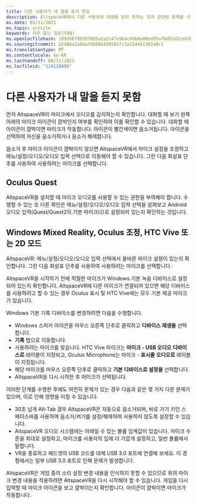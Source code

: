 ```yaml
---
title: 다른 사용자가 내 말을 듣지 못함
description: AltspaceVR에서 다른 사용자의 의견을 받지 못하는 것과 관련된 문제를 식별하고 해결하는 방법을 알아봅니다.
ms.date: 03/11/2021
ms.topic: article
keywords: 자주 묻는 질문(FAQ)
ms.openlocfilehash: 189d96790207085a2a2c47e964c0db8a08ed95a76d91d2ced3026ba3455b45e3
ms.sourcegitcommit: b248ba2a6da7d669b430581fc3a1544413b2e9c1
ms.translationtype: MT
ms.contentlocale: ko-KR
ms.lasthandoff: 08/11/2021
ms.locfileid: "119128095"
---
```

# <a name="other-users-cant-hear-me"></a>다른 사용자가 내 말을 듣지 못함

먼저 AltspaceVR이 마이크에서 오디오를 감지하는지 확인합니다. 대화할 때 보기 왼쪽 아래의 마이크 아이콘이 깜박인지 여부를 확인하여 이를 확인할 수 있습니다. 대화할 때 아이콘이 깜박이면 마이크가 작동합니다. 아이콘이 빨간색이면 음소거됩니다. 아이콘을 선택하여 자신을 음소거하거나 음소거 해제합니다.

음소거 후 마이크 아이콘이 깜박이지 않으면 AltspaceVR에서 마이크 설정을 조정하고 메뉴/설정/오디오/오디오 입력 선택으로 이동해야 할 수 있습니다. 그런 다음 화살표 단추를 사용하여 사용하려는 마이크를 선택합니다.
 
## <a name="oculus-quest"></a>Oculus Quest 

AltspaceVR을 설치할 때 마이크 오디오를 사용할 수 있는 권한을 부여해야 합니다. 수행할 수 있는 또 다른 확인은 메뉴/설정/오디오/오디오 입력 선택을 살펴보고 Android 오디오 입력(Quest/Quest2의 기본 마이크)으로 설정되어 있는지 확인하는 것입니다.
 
## <a name="windows-mixed-reality-oculus-rift-htc-vive-or-2d-mode"></a>Windows Mixed Reality, Oculus 조정, HTC Vive 또는 2D 모드

AltspaceVR: 메뉴/설정/오디오/오디오 입력 선택에서 올바른 마이크 설정이 있는지 확인합니다. 그런 다음 화살표 단추를 사용하여 사용하려는 마이크를 선택합니다.

AltspaceVR을 시작하기 전에 적절한 마이크가 Windows 기본 녹음 디바이스로 설정되어 있는지 확인합니다. AltspaceVR에 다른 마이크가 연결되어 있으면 해당 디바이스를 사용하려고 할 수 있는 경우 Oculus 표시 및 HTC Vive에는 모두 기본 제공 마이크가 있습니다.
 
Windows 기본 기록 디바이스를 변경하려면 다음을 수행합니다.
* Windows 스피커 아이콘을 마우스 오른쪽 단추로 클릭하고 **디바이스 재생을** 선택합니다.
* **기록** 탭으로 이동합니다.
* 사용하려는 마이크를 찾습니다. HTC Vive 마이크는 **마이크 - USB 오디오 디바이스로** 레이블이 지정되고, Oculus Microphone는 마이크 - **표시줄 오디오로** 레이블이 지정됩니다.
* 해당 마이크를 마우스 오른쪽 단추로 클릭하고 **기본 디바이스로 설정을** 선택합니다.
* AltspaceVR을 다시 시작한 후 마이크가 선택됩니다.
 
이러한 단계를 수행한 후에도 여전히 문제가 있는 경우 다음과 같은 몇 가지 다른 문제가 있으며, 이로 인해 영향을 미칠 수 있습니다.
* 30초 넘게 Alt-Tab 경우 AltspaceVR은 자동으로 음소거되며, 바로 가기 키인 스페이스바를 사용하여 음소거/켜기를 설정/해제하여 사용하지 않도록 설정할 수 있습니다.
* AltspaceVR 오디오 시스템에는 아래일 수 있는 볼륨 임계값이 있습니다. 마이크 수준을 최대로 설정하고, 마이크를 사용자의 입에 더 가깝게 설정하고, 일반 볼륨에서 말합니다.
* VR을 종료하고 헤드셋의 USB 코드를 대체 USB 3.0 포트에 연결해 보세요. 이 경험에서는 일부 USB 3.0 포트로 인해 문제가 발생합니다.

AltspaceVR은 게임 중의 소리 설정 변경 내용을 인식하지 못할 수 있으므로 위의 마이크 변경 내용을 적용하려면 AltspaceVR을 다시 시작해야 할 수 있습니다.  게임을 다시 입력할 때 마이크 아이콘을 보고 깜박이는지 확인합니다. 아이콘이 깜박이면 마이크가 작동합니다.